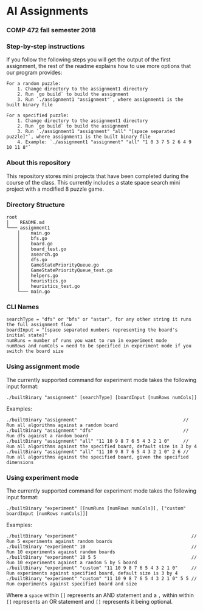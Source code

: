 # AI Assignments
### COMP 472 fall semester 2018

### Step-by-step instructions
If you follow the following steps you will get the output of the first assignment, the rest of the readme explains how to use more options that our program provides:

```
For a random puzzle:
    1. Change directory to the assignment1 directory
    2. Run `go build` to build the assignment
    3. Run `./assignment1 "assignment"`, where assignment1 is the built binary file

For a specified puzzle:
    1. Change directory to the assignment1 directory
    2. Run `go build` to build the assignment
    3. Run `./assignment1 "assignment" "all" "[space separated puzzle]"`, where assignment1 is the built binary file
    4. Example: `./assignment1 "assignment" "all" "1 0 3 7 5 2 6 4 9 10 11 8"`
```

### About this repository
This repository stores mini projects that have been completed during the course of the class. This currently includes a state space search mini project with a modified 8 puzzle game.

### Directory Structure

```
root
│    README.md
└─── assignment1
    │    main.go
    │    bfs.go
    │    board.go
    │    board_test.go
    │    asearch.go
    │    dfs.go
    │    GameStatePriorityQueue.go
    │    GameStatePriorityQueue_test.go
    │    helpers.go
    │    heuristics.go
    │    heuristics_test.go
    └─── main.go
```

### CLI Names

```
searchType = "dfs" or "bfs" or "astar", for any other string it runs the full assignment flow
boardInput = "[space separated numbers representing the board's initial state]"
numRuns = number of runs you want to run in experiment mode
numRows and numCols = need to be specified in experiment mode if you switch the board size
```

### Using assignment mode

The currently supported command for experiment mode takes the following input format:

`./builtBinary "assignment" [searchType] [boardInput [numRows numCols]]`

Examples:

```
./builtBinary "assignment"                                       // Run all algorithms against a random board
./builtBinary "assignment" "dfs"                                 // Run dfs against a random board
./builtBinary "assignment" "all" "11 10 9 8 7 6 5 4 3 2 1 0"     // Run all algorithms against the specified board, default size is 3 by 4
./builtBinary "assignment" "all" "11 10 9 8 7 6 5 4 3 2 1 0" 2 6 // Run all algorithms against the specified board, given the specified dimensions
```

### Using experiment mode

The currently supported command for experiment mode takes the following input format:

`./builtBinary "experiment" [[numRuns [numRows numCols]], ["custom" boardInput [numRows numCols]]]`

Examples:

```
./builtBinary "experiment"                                          // Run 5 experiments against random boards
./builtBinary "experiment" 10                                       // Run 10 experiments against random boards
./builtBinary "experiment" 10 5 5                                   // Run 10 experiments against a random 5 by 5 board
./builtBinary "experiment" "custom" "11 10 9 8 7 6 5 4 3 2 1 0"     // Run experiments against specified board, default size is 3 by 4
./builtBinary "experiment" "custom" "11 10 9 8 7 6 5 4 3 2 1 0" 5 5 // Run experiments against specified board and size
```

Where a `space` within `[]` represents an AND statement and a `,` within within `[]` represents an OR statement and `[]` represents it being optional.
